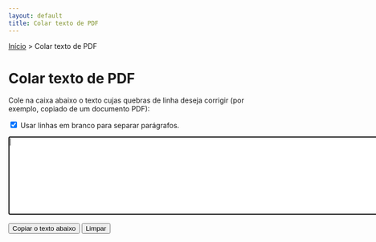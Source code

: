 ```yaml
---
layout: default
title: Colar texto de PDF
---
```


[Início](/) > Colar texto de PDF

# Colar texto de PDF

Cole na caixa abaixo o texto cujas quebras de linha deseja corrigir (por
exemplo, copiado de um documento PDF):

<label
      ><input type="checkbox" checked /> Usar linhas em branco para separar
parágrafos.</label
    >

<form>
<textarea cols="120" rows="10" autofocus></textarea><br>
<br>
<button type="button" id="copiar">Copiar o texto abaixo</button>
<button type="reset">Limpar</button>
</form>

<p class="resultado-copia"></p>

<output class="corrigido"></output>

<script src="/js/colar-texto-pdf.js?v=2.0"></script>
